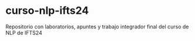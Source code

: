 # curso-nlp-ifts24
Repositorio con laboratorios, apuntes y trabajo integrador final del curso de NLP de IFTS24
